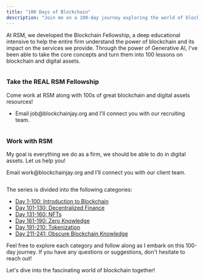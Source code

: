 ```yaml
---
title: "100 Days of Blockchain"
description: "Join me on a 100-day journey exploring the world of blockchain and digital assets."
---
```


At RSM, we developed the Blockchain Fellowship, a deep educational intensive to help the entire firm understand the power of blockchain and its impact on the services we provide.  Through the power of Generative AI, I've been able to take the core concepts and turn them into 100 lessons on blockchain and digital assets.

<div class="raw-html">
  <div class="two-column-section">
    <div class="column">
      <h3>Take the REAL RSM Fellowship</h3>
      <p>Come work at RSM along with 100s of great blockchain and digital assets resources!</p>
      <ul>
        <li>Email job@blockchainjay.org and I'll connect you with our recruiting team.</li>
      </ul>
    </div>
    <div class="column">
      <h3>Work with RSM</h3>
      <p>My goal is everything we do as a firm, we should be able to do in digital assets.  Let us help you!</p>
      <p>Email work@blockchainjay.org and I'll connect you with our client team.</p>
    </div>
  </div>
</div>

The series is divided into the following categories:

- [Day 1-100: Introduction to Blockchain](/100days/blockchain/)
- [Day 101-130: Decentralized Finance](/100days/defi/)
- [Day 131-160: NFTs](/100days/nfts/)
- [Day 161-190: Zero Knowledge](/100days/zk/)
- [Day 191-210: Tokenization](/100days/tokenization/)
- [Day 211-241: Obscure Blockchain Knowledge](/100days/obscure/)

Feel free to explore each category and follow along as I embark on this 100-day journey. If you have any questions or suggestions, don't hesitate to reach out!

Let's dive into the fascinating world of blockchain together!
